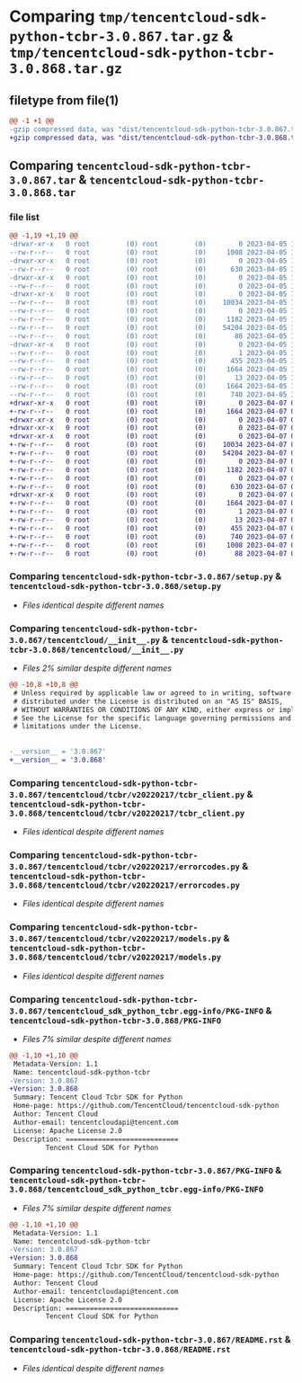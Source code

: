# Comparing `tmp/tencentcloud-sdk-python-tcbr-3.0.867.tar.gz` & `tmp/tencentcloud-sdk-python-tcbr-3.0.868.tar.gz`

## filetype from file(1)

```diff
@@ -1 +1 @@
-gzip compressed data, was "dist/tencentcloud-sdk-python-tcbr-3.0.867.tar", last modified: Wed Apr  5 16:49:54 2023, max compression
+gzip compressed data, was "dist/tencentcloud-sdk-python-tcbr-3.0.868.tar", last modified: Fri Apr  7 01:00:09 2023, max compression
```

## Comparing `tencentcloud-sdk-python-tcbr-3.0.867.tar` & `tencentcloud-sdk-python-tcbr-3.0.868.tar`

### file list

```diff
@@ -1,19 +1,19 @@
-drwxr-xr-x   0 root         (0) root         (0)        0 2023-04-05 16:49:54.000000 tencentcloud-sdk-python-tcbr-3.0.867/
--rw-r--r--   0 root         (0) root         (0)     1008 2023-04-05 16:49:54.000000 tencentcloud-sdk-python-tcbr-3.0.867/setup.py
-drwxr-xr-x   0 root         (0) root         (0)        0 2023-04-05 16:49:54.000000 tencentcloud-sdk-python-tcbr-3.0.867/tencentcloud/
--rw-r--r--   0 root         (0) root         (0)      630 2023-04-05 16:49:54.000000 tencentcloud-sdk-python-tcbr-3.0.867/tencentcloud/__init__.py
-drwxr-xr-x   0 root         (0) root         (0)        0 2023-04-05 16:49:54.000000 tencentcloud-sdk-python-tcbr-3.0.867/tencentcloud/tcbr/
--rw-r--r--   0 root         (0) root         (0)        0 2023-04-05 16:49:54.000000 tencentcloud-sdk-python-tcbr-3.0.867/tencentcloud/tcbr/__init__.py
-drwxr-xr-x   0 root         (0) root         (0)        0 2023-04-05 16:49:54.000000 tencentcloud-sdk-python-tcbr-3.0.867/tencentcloud/tcbr/v20220217/
--rw-r--r--   0 root         (0) root         (0)    10034 2023-04-05 16:49:54.000000 tencentcloud-sdk-python-tcbr-3.0.867/tencentcloud/tcbr/v20220217/tcbr_client.py
--rw-r--r--   0 root         (0) root         (0)        0 2023-04-05 16:49:54.000000 tencentcloud-sdk-python-tcbr-3.0.867/tencentcloud/tcbr/v20220217/__init__.py
--rw-r--r--   0 root         (0) root         (0)     1182 2023-04-05 16:49:54.000000 tencentcloud-sdk-python-tcbr-3.0.867/tencentcloud/tcbr/v20220217/errorcodes.py
--rw-r--r--   0 root         (0) root         (0)    54204 2023-04-05 16:49:54.000000 tencentcloud-sdk-python-tcbr-3.0.867/tencentcloud/tcbr/v20220217/models.py
--rw-r--r--   0 root         (0) root         (0)       88 2023-04-05 16:49:54.000000 tencentcloud-sdk-python-tcbr-3.0.867/setup.cfg
-drwxr-xr-x   0 root         (0) root         (0)        0 2023-04-05 16:49:54.000000 tencentcloud-sdk-python-tcbr-3.0.867/tencentcloud_sdk_python_tcbr.egg-info/
--rw-r--r--   0 root         (0) root         (0)        1 2023-04-05 16:49:54.000000 tencentcloud-sdk-python-tcbr-3.0.867/tencentcloud_sdk_python_tcbr.egg-info/dependency_links.txt
--rw-r--r--   0 root         (0) root         (0)      455 2023-04-05 16:49:54.000000 tencentcloud-sdk-python-tcbr-3.0.867/tencentcloud_sdk_python_tcbr.egg-info/SOURCES.txt
--rw-r--r--   0 root         (0) root         (0)     1664 2023-04-05 16:49:54.000000 tencentcloud-sdk-python-tcbr-3.0.867/tencentcloud_sdk_python_tcbr.egg-info/PKG-INFO
--rw-r--r--   0 root         (0) root         (0)       13 2023-04-05 16:49:54.000000 tencentcloud-sdk-python-tcbr-3.0.867/tencentcloud_sdk_python_tcbr.egg-info/top_level.txt
--rw-r--r--   0 root         (0) root         (0)     1664 2023-04-05 16:49:54.000000 tencentcloud-sdk-python-tcbr-3.0.867/PKG-INFO
--rw-r--r--   0 root         (0) root         (0)      740 2023-04-05 16:49:54.000000 tencentcloud-sdk-python-tcbr-3.0.867/README.rst
+drwxr-xr-x   0 root         (0) root         (0)        0 2023-04-07 01:00:09.000000 tencentcloud-sdk-python-tcbr-3.0.868/
+-rw-r--r--   0 root         (0) root         (0)     1664 2023-04-07 01:00:09.000000 tencentcloud-sdk-python-tcbr-3.0.868/PKG-INFO
+drwxr-xr-x   0 root         (0) root         (0)        0 2023-04-07 01:00:09.000000 tencentcloud-sdk-python-tcbr-3.0.868/tencentcloud/
+drwxr-xr-x   0 root         (0) root         (0)        0 2023-04-07 01:00:09.000000 tencentcloud-sdk-python-tcbr-3.0.868/tencentcloud/tcbr/
+drwxr-xr-x   0 root         (0) root         (0)        0 2023-04-07 01:00:09.000000 tencentcloud-sdk-python-tcbr-3.0.868/tencentcloud/tcbr/v20220217/
+-rw-r--r--   0 root         (0) root         (0)    10034 2023-04-07 01:00:09.000000 tencentcloud-sdk-python-tcbr-3.0.868/tencentcloud/tcbr/v20220217/tcbr_client.py
+-rw-r--r--   0 root         (0) root         (0)    54204 2023-04-07 01:00:09.000000 tencentcloud-sdk-python-tcbr-3.0.868/tencentcloud/tcbr/v20220217/models.py
+-rw-r--r--   0 root         (0) root         (0)        0 2023-04-07 01:00:09.000000 tencentcloud-sdk-python-tcbr-3.0.868/tencentcloud/tcbr/v20220217/__init__.py
+-rw-r--r--   0 root         (0) root         (0)     1182 2023-04-07 01:00:09.000000 tencentcloud-sdk-python-tcbr-3.0.868/tencentcloud/tcbr/v20220217/errorcodes.py
+-rw-r--r--   0 root         (0) root         (0)        0 2023-04-07 01:00:09.000000 tencentcloud-sdk-python-tcbr-3.0.868/tencentcloud/tcbr/__init__.py
+-rw-r--r--   0 root         (0) root         (0)      630 2023-04-07 01:00:09.000000 tencentcloud-sdk-python-tcbr-3.0.868/tencentcloud/__init__.py
+drwxr-xr-x   0 root         (0) root         (0)        0 2023-04-07 01:00:09.000000 tencentcloud-sdk-python-tcbr-3.0.868/tencentcloud_sdk_python_tcbr.egg-info/
+-rw-r--r--   0 root         (0) root         (0)     1664 2023-04-07 01:00:09.000000 tencentcloud-sdk-python-tcbr-3.0.868/tencentcloud_sdk_python_tcbr.egg-info/PKG-INFO
+-rw-r--r--   0 root         (0) root         (0)        1 2023-04-07 01:00:09.000000 tencentcloud-sdk-python-tcbr-3.0.868/tencentcloud_sdk_python_tcbr.egg-info/dependency_links.txt
+-rw-r--r--   0 root         (0) root         (0)       13 2023-04-07 01:00:09.000000 tencentcloud-sdk-python-tcbr-3.0.868/tencentcloud_sdk_python_tcbr.egg-info/top_level.txt
+-rw-r--r--   0 root         (0) root         (0)      455 2023-04-07 01:00:09.000000 tencentcloud-sdk-python-tcbr-3.0.868/tencentcloud_sdk_python_tcbr.egg-info/SOURCES.txt
+-rw-r--r--   0 root         (0) root         (0)      740 2023-04-07 01:00:09.000000 tencentcloud-sdk-python-tcbr-3.0.868/README.rst
+-rw-r--r--   0 root         (0) root         (0)     1008 2023-04-07 01:00:09.000000 tencentcloud-sdk-python-tcbr-3.0.868/setup.py
+-rw-r--r--   0 root         (0) root         (0)       88 2023-04-07 01:00:09.000000 tencentcloud-sdk-python-tcbr-3.0.868/setup.cfg
```

### Comparing `tencentcloud-sdk-python-tcbr-3.0.867/setup.py` & `tencentcloud-sdk-python-tcbr-3.0.868/setup.py`

 * *Files identical despite different names*

### Comparing `tencentcloud-sdk-python-tcbr-3.0.867/tencentcloud/__init__.py` & `tencentcloud-sdk-python-tcbr-3.0.868/tencentcloud/__init__.py`

 * *Files 2% similar despite different names*

```diff
@@ -10,8 +10,8 @@
 # Unless required by applicable law or agreed to in writing, software
 # distributed under the License is distributed on an "AS IS" BASIS,
 # WITHOUT WARRANTIES OR CONDITIONS OF ANY KIND, either express or implied.
 # See the License for the specific language governing permissions and
 # limitations under the License.
 
 
-__version__ = '3.0.867'
+__version__ = '3.0.868'
```

### Comparing `tencentcloud-sdk-python-tcbr-3.0.867/tencentcloud/tcbr/v20220217/tcbr_client.py` & `tencentcloud-sdk-python-tcbr-3.0.868/tencentcloud/tcbr/v20220217/tcbr_client.py`

 * *Files identical despite different names*

### Comparing `tencentcloud-sdk-python-tcbr-3.0.867/tencentcloud/tcbr/v20220217/errorcodes.py` & `tencentcloud-sdk-python-tcbr-3.0.868/tencentcloud/tcbr/v20220217/errorcodes.py`

 * *Files identical despite different names*

### Comparing `tencentcloud-sdk-python-tcbr-3.0.867/tencentcloud/tcbr/v20220217/models.py` & `tencentcloud-sdk-python-tcbr-3.0.868/tencentcloud/tcbr/v20220217/models.py`

 * *Files identical despite different names*

### Comparing `tencentcloud-sdk-python-tcbr-3.0.867/tencentcloud_sdk_python_tcbr.egg-info/PKG-INFO` & `tencentcloud-sdk-python-tcbr-3.0.868/PKG-INFO`

 * *Files 7% similar despite different names*

```diff
@@ -1,10 +1,10 @@
 Metadata-Version: 1.1
 Name: tencentcloud-sdk-python-tcbr
-Version: 3.0.867
+Version: 3.0.868
 Summary: Tencent Cloud Tcbr SDK for Python
 Home-page: https://github.com/TencentCloud/tencentcloud-sdk-python
 Author: Tencent Cloud
 Author-email: tencentcloudapi@tencent.com
 License: Apache License 2.0
 Description: ============================
         Tencent Cloud SDK for Python
```

### Comparing `tencentcloud-sdk-python-tcbr-3.0.867/PKG-INFO` & `tencentcloud-sdk-python-tcbr-3.0.868/tencentcloud_sdk_python_tcbr.egg-info/PKG-INFO`

 * *Files 7% similar despite different names*

```diff
@@ -1,10 +1,10 @@
 Metadata-Version: 1.1
 Name: tencentcloud-sdk-python-tcbr
-Version: 3.0.867
+Version: 3.0.868
 Summary: Tencent Cloud Tcbr SDK for Python
 Home-page: https://github.com/TencentCloud/tencentcloud-sdk-python
 Author: Tencent Cloud
 Author-email: tencentcloudapi@tencent.com
 License: Apache License 2.0
 Description: ============================
         Tencent Cloud SDK for Python
```

### Comparing `tencentcloud-sdk-python-tcbr-3.0.867/README.rst` & `tencentcloud-sdk-python-tcbr-3.0.868/README.rst`

 * *Files identical despite different names*

